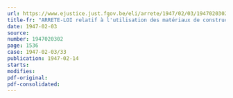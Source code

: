 ```yaml
---
url: https://www.ejustice.just.fgov.be/eli/arrete/1947/02/03/1947020302/justel
title-fr: "ARRETE-LOI relatif à l'utilisation des matériaux de construction"
date: 1947-02-03
source:
number: 1947020302
page: 1536
case: 1947-02-03/33
publication: 1947-02-14
starts:
modifies:
pdf-original:
pdf-consolidated:
---
```


